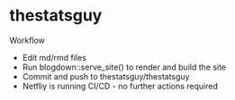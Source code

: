 # thestatsguy

Workflow
* Edit md/rmd files
* Run blogdown::serve_site() to render and build the site
* Commit and push to thestatsguy/thestatsguy
* Netfliy is running CI/CD - no further actions required
